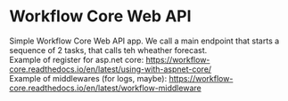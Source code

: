 # Workflow Core Web API

Simple Workflow Core Web API app.
We call a main endpoint that starts a sequence of 2 tasks, that calls teh wheather forecast.
<br />
Example of register for asp.net core: https://workflow-core.readthedocs.io/en/latest/using-with-aspnet-core/
<br />
Example of middlewares (for logs, maybe): https://workflow-core.readthedocs.io/en/latest/workflow-middleware
